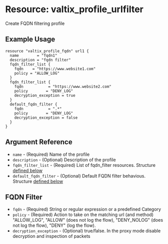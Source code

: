 # Resource: valtix_profile_urlfilter

Create FQDN filtering profile

## Example Usage

```hcl
resource "valtix_profile_fqdn" url1 {
  name        = "fqdn1"
  description = "fqdn filter"
  fqdn_filter_list {
    fqdn    = "https://www.website1.com"
    policy = "ALLOW_LOG"
  }
  fqdn_filter_list {
    fqdn           = "https://www.website2.com"
    policy        = "DENY_LOG"
    decryption_exception = true
  }
  default_fqdn_filter {
    fqdn           = ".*"
    policy        = "DENY_LOG"
    decryption_exception = false
  }
}
```

## Argument Reference

* `name` - (Required) Name of the profile
* `description` - (Optional) Description of the profile
* `fqdn_filter_list` - (Required) List of fqdn_filter resources. Structure [defined below](#fqdn-filter)
* `default_fqdn_filter` - (Optional) Default FQDN filter behavious. Structure [defined below](#fqdn-filter)


## FQDN Filter

* `fqdn` - (Required) String or regular expression or a predefined Category
* `policy` - (Required) Action to take on the matching url (and method) "ALLOW_LOG", "ALLOW" (does not log the flow), "DENY_NOLOG" (does not log the flow), "DENY" (log the flow).
* `decryption_exception` - (Optional) true/false. In the proxy mode disable decryption and inspection of packets